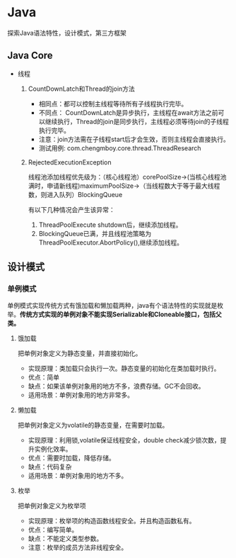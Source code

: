 # Java
探索Java语法特性，设计模式，第三方框架


## Java Core
- 线程
    1. CountDownLatch和Thread的join方法
       - 相同点：都可以控制主线程等待所有子线程执行完毕。
       - 不同点： CountDownLatch是异步执行，主线程在await方法之前可以继续执行，Thread的join是同步执行，主线程必须等待join的子线程执行完毕。
       - 注意：join方法需在子线程start后才会生效，否则主线程会直接执行。
       - 测试用例: com.chengmboy.core.thread.ThreadResearch  
    2. RejectedExecutionException
       
       线程池添加线程优先级为：（核心线程池）corePoolSize->(当核心线程池满时，申请新线程)maximumPoolSize->（当线程数大于等于最大线程数，则进入队列）BlockingQueue
       
       有以下几种情况会产生该异常：
       1. ThreadPoolExecute shutdown后，继续添加线程。
       2. BlockingQueue已满，并且线程池策略为ThreadPoolExecutor.AbortPolicy(),继续添加线程。 
          
          
## 设计模式

### 单例模式
单例模式实现传统方式有饿加载和懒加载两种，java有个语法特性的实现就是枚举。**传统方式实现的单例对象不能实现Serializable和Cloneable接口，包括父类。**

1. 饿加载
   
   把单例对象定义为静态变量，并直接初始化。
   - 实现原理：类加载只会执行一次。静态变量的初始化在类加载时执行。
   - 优点：简单
   - 缺点：如果该单例对象用的地方不多，浪费存储。GC不会回收。
   - 适用场景：单例对象用的地方非常多。
    
2. 懒加载
    
    把单例对象定义为volatile的静态变量，在需要时加载。
    - 实现原理：利用锁,volatile保证线程安全，double check减少锁次数，提升实例化效率。
    - 优点：需要时加载，降低存储。
    - 缺点：代码复杂
    - 适用场景：单例对象用的地方不多。
3. 枚举

    把单例对象定义为枚举项
    - 实现原理：枚举项的构造函数线程安全。并且构造函数私有。
    - 优点：编写简单。
    - 缺点：不能定义类型参数。
    - 注意：枚举的成员方法非线程安全。